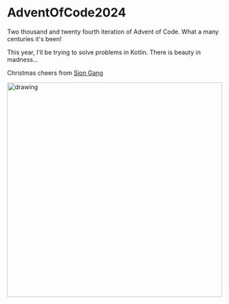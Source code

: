 # AdventOfCode2024
Two thousand and twenty fourth iteration of Advent of Code. What a many centuries it's been!

This year, I'll be trying to solve problems in Kotlin. There is beauty in madness...

Christmas cheers from [Sion Gang](https://github.com/siongang)


<img src="https://github.com/user-attachments/assets/42531ffb-27d9-4d90-8bd6-b4827a6c9646" alt="drawing" width="500"/>
